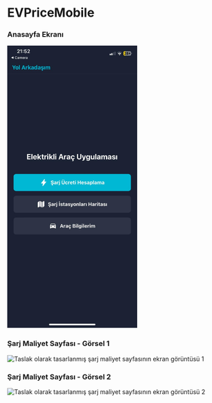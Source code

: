 # EVPriceMobile

### Anasayfa Ekranı
<img src="image/Anasayfa.jpg" alt="Taslak olarak tasarlanmış anasayfanın ekran görüntüsü" width="300"/>

### Şarj Maliyet Sayfası - Görsel 1
<img src="image/Sarj_Maliyet_Sayfası_1.jpg" alt="Taslak olarak tasarlanmış şarj maliyet sayfasının ekran görüntüsü 1" width="300"/>

### Şarj Maliyet Sayfası - Görsel 2
<img src="image/Sarj_Maliyet_Sayfası_2.jpg" alt="Taslak olarak tasarlanmış şarj maliyet sayfasının ekran görüntüsü 2" width="300"/>





